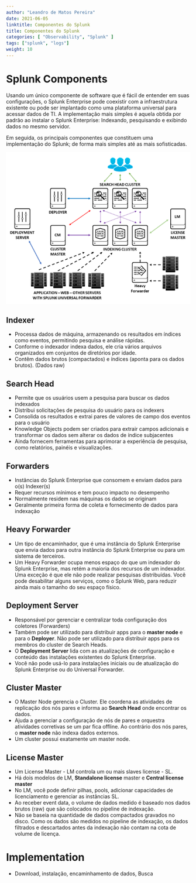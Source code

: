 ```yaml
---
author: "Leandro de Matos Pereira"
date: 2021-06-05
linktitle: Componentes do Splunk
title: Componentes do Splunk
categories: [ "Observability", "Splunk" ]
tags: ["splunk", "logs"]
weight: 10
---
```


# Splunk Components
Usando um único componente de software que é fácil de entender em suas configurações, o Splunk Enterprise pode coexistir com a infraestrutura existente ou pode ser implantado como uma plataforma universal para acessar dados de TI. A implementação mais simples é aquela obtida por padrão ao instalar o Splunk Enterprise: Indexando, pesquisando e exibindo dados no mesmo servidor.

Em seguida, os principais componentes que constituem uma implementação do Splunk; de forma mais simples até as mais sofisticadas.

![Topologia](https://github.com/leandro-matos/hugo-simple-blog/blob/main/themes/hyde-hyde/static/img/splunk.png)

## Indexer
* Processa dados de máquina, armazenando os resultados em índices como eventos, permitindo pesquisa e análise rápidas.
* Conforme o indexador indexa dados, ele cria vários arquivos organizados em conjuntos de diretórios por idade.
* Contêm dados brutos (compactados) e índices (aponta para os dados brutos). (Dados raw)

## Search Head
* Permite que os usuários usem a pesquisa para buscar os dados indexados
* Distribui solicitações de pesquisa do usuário para os indexers
* Consolida os resultados e extrai pares de valores de campo dos eventos para o usuário
* Knowledge Objects podem ser criados para extrair campos adicionais e transformar os dados sem alterar os dados de índice subjacentes
* Ainda fornecem ferramentas para aprimorar a experiência de pesquisa, como relatórios, painéis e visualizações.

## Forwarders
* Instâncias do Splunk Enterprise que consomem e enviam dados para o(s) Indexer(s)
* Requer recursos mínimos e tem pouco impacto no desempenho
* Normalmente residem nas máquinas os dados se originam
* Geralmente primeira forma de coleta e fornecimento de dados para indexação

## Heavy Forwarder
* Um tipo de encaminhador, que é uma instância do Splunk Enterprise que envia dados para outra instância do Splunk Enterprise ou para um sistema de terceiros.
* Um Heavy Forwarder ocupa menos espaço do que um indexador do Splunk Enterprise, mas retém a maioria dos recursos de um indexador. Uma exceção é que ele não pode realizar pesquisas distribuídas. Você pode desabilitar alguns serviços, como o Splunk Web, para reduzir ainda mais o tamanho do seu espaço físico.

## Deployment Server
* Responsável por gerenciar e centralizar toda configuração dos coletores (Forwarders)
* Também pode ser utilizado para distribuir apps para o **master node** e para o **Deployer**. Não pode ser utilizado para distribuir apps para os membros do cluster de Search Heads.
* O **Deployment Server** lida com as atualizações de configuração e conteúdo das instalações existentes do Splunk Enterprise.
* Você não pode usá-lo para instalações iniciais ou de atualização do Splunk Enterprise ou do Universal Forwarder.

## Cluster Master
* O Master Node gerencia o Cluster. Ele coordena as atividades de replicação dos nós pares e informa ao **Search Head** onde encontrar os dados.
* Ajuda a gerenciar a configuração de nós de pares e orquestra atividades corretivas se um par fica offline. Ao contrário dos nós pares, o **master node** não indexa dados externos.
* Um cluster possui exatamente um master node.

## License Master
* Um License Master - LM controla um ou mais slaves license - SL.
* Há dois modelos de LM, **Standalone license** master e **Central license master**
* No LM, você pode definir pilhas, pools, adicionar capacidades de licenciamento e gerenciar as instâncias SL.
* Ao receber event data, o volume de dados medido é baseado nos dados brutos (raw) que são colocados no pipeline de indexação.
* Não se baseia na quantidade de dados compactados gravados no disco. Como os dados são medidos no pipeline de indexação, os dados filtrados e descartados antes da indexação não contam na cota de volume de licença.

# Implementation
* Download, instalação, encaminhamento de dados, Busca
